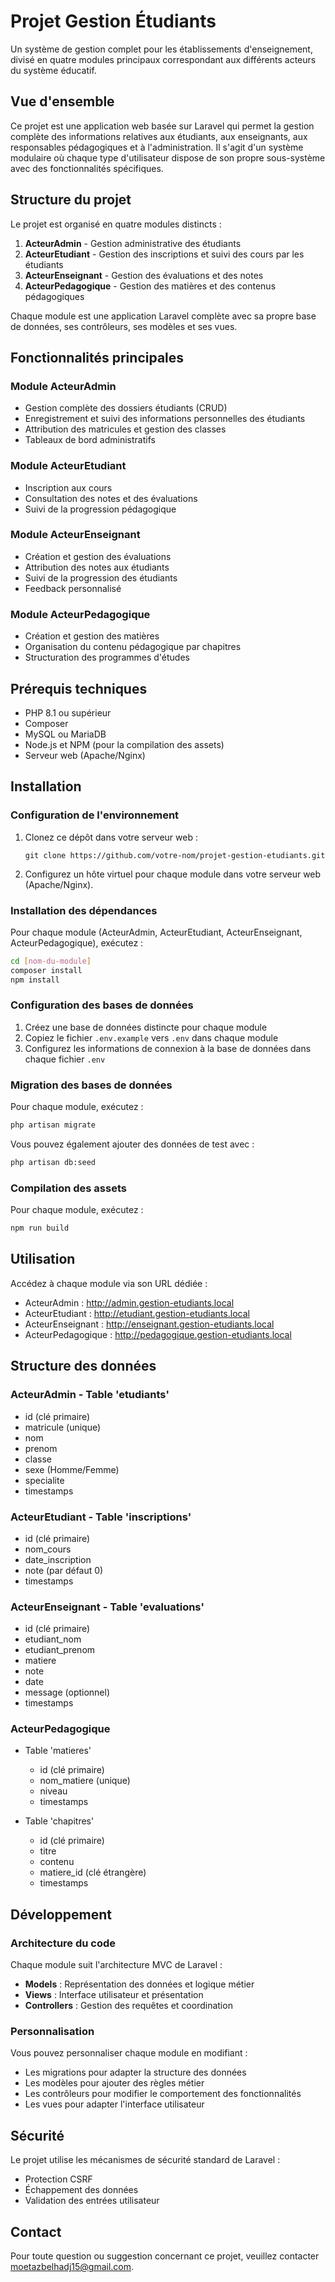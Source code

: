 # Projet Gestion Étudiants

Un système de gestion complet pour les établissements d'enseignement, divisé en quatre modules principaux correspondant aux différents acteurs du système éducatif.

## Vue d'ensemble

Ce projet est une application web basée sur Laravel qui permet la gestion complète des informations relatives aux étudiants, aux enseignants, aux responsables pédagogiques et à l'administration. Il s'agit d'un système modulaire où chaque type d'utilisateur dispose de son propre sous-système avec des fonctionnalités spécifiques.

## Structure du projet

Le projet est organisé en quatre modules distincts :

1. **ActeurAdmin** - Gestion administrative des étudiants
2. **ActeurEtudiant** - Gestion des inscriptions et suivi des cours par les étudiants
3. **ActeurEnseignant** - Gestion des évaluations et des notes
4. **ActeurPedagogique** - Gestion des matières et des contenus pédagogiques

Chaque module est une application Laravel complète avec sa propre base de données, ses contrôleurs, ses modèles et ses vues.

## Fonctionnalités principales

### Module ActeurAdmin
- Gestion complète des dossiers étudiants (CRUD)
- Enregistrement et suivi des informations personnelles des étudiants
- Attribution des matricules et gestion des classes
- Tableaux de bord administratifs

### Module ActeurEtudiant
- Inscription aux cours
- Consultation des notes et des évaluations
- Suivi de la progression pédagogique

### Module ActeurEnseignant
- Création et gestion des évaluations
- Attribution des notes aux étudiants
- Suivi de la progression des étudiants
- Feedback personnalisé

### Module ActeurPedagogique
- Création et gestion des matières
- Organisation du contenu pédagogique par chapitres
- Structuration des programmes d'études

## Prérequis techniques

- PHP 8.1 ou supérieur
- Composer
- MySQL ou MariaDB
- Node.js et NPM (pour la compilation des assets)
- Serveur web (Apache/Nginx)

## Installation

### Configuration de l'environnement

1. Clonez ce dépôt dans votre serveur web :
   ```
   git clone https://github.com/votre-nom/projet-gestion-etudiants.git
   ```

2. Configurez un hôte virtuel pour chaque module dans votre serveur web (Apache/Nginx).

### Installation des dépendances

Pour chaque module (ActeurAdmin, ActeurEtudiant, ActeurEnseignant, ActeurPedagogique), exécutez :

```bash
cd [nom-du-module]
composer install
npm install
```

### Configuration des bases de données

1. Créez une base de données distincte pour chaque module
2. Copiez le fichier `.env.example` vers `.env` dans chaque module
3. Configurez les informations de connexion à la base de données dans chaque fichier `.env`

### Migration des bases de données

Pour chaque module, exécutez :

```bash
php artisan migrate
```

Vous pouvez également ajouter des données de test avec :

```bash
php artisan db:seed
```

### Compilation des assets

Pour chaque module, exécutez :

```bash
npm run build
```

## Utilisation

Accédez à chaque module via son URL dédiée :

- ActeurAdmin : http://admin.gestion-etudiants.local
- ActeurEtudiant : http://etudiant.gestion-etudiants.local
- ActeurEnseignant : http://enseignant.gestion-etudiants.local
- ActeurPedagogique : http://pedagogique.gestion-etudiants.local

## Structure des données

### ActeurAdmin - Table 'etudiants'
- id (clé primaire)
- matricule (unique)
- nom
- prenom
- classe
- sexe (Homme/Femme)
- specialite
- timestamps

### ActeurEtudiant - Table 'inscriptions'
- id (clé primaire)
- nom_cours
- date_inscription
- note (par défaut 0)
- timestamps

### ActeurEnseignant - Table 'evaluations'
- id (clé primaire)
- etudiant_nom
- etudiant_prenom
- matiere
- note
- date
- message (optionnel)
- timestamps

### ActeurPedagogique
- Table 'matieres'
  - id (clé primaire)
  - nom_matiere (unique)
  - niveau
  - timestamps

- Table 'chapitres'
  - id (clé primaire)
  - titre
  - contenu
  - matiere_id (clé étrangère)
  - timestamps

## Développement

### Architecture du code

Chaque module suit l'architecture MVC de Laravel :
- **Models** : Représentation des données et logique métier
- **Views** : Interface utilisateur et présentation
- **Controllers** : Gestion des requêtes et coordination

### Personnalisation

Vous pouvez personnaliser chaque module en modifiant :
- Les migrations pour adapter la structure des données
- Les modèles pour ajouter des règles métier
- Les contrôleurs pour modifier le comportement des fonctionnalités
- Les vues pour adapter l'interface utilisateur

## Sécurité

Le projet utilise les mécanismes de sécurité standard de Laravel :
- Protection CSRF
- Échappement des données
- Validation des entrées utilisateur

## Contact

Pour toute question ou suggestion concernant ce projet, veuillez contacter moetazbelhadj15@gmail.com. 
